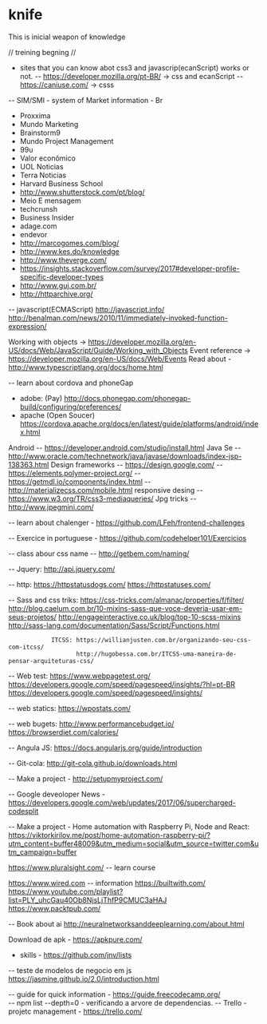 # knife
This is inicial weapon of knowledge

// treining begning // 

- sites that you can know abot css3 and javascrip(ecanScript) works or not.
-- https://developer.mozilla.org/pt-BR/ -> css and ecanScript
-- https://caniuse.com/ -> csss


-- SIM/SMI - system of Market information  - Br
- Proxxima
- Mundo Marketing
- Brainstorm9
- Mundo Project Management
- 99u
- Valor econômico
- UOL Noticias
- Terra Noticias
- Harvard Business School
- http://www.shutterstock.com/pt/blog/
- Meio E mensagem
- techcrunsh
- Business Insider
- adage.com
- endevor
- http://marcogomes.com/blog/
- http://www.kes.do/knowledge
- http://www.theverge.com/
- https://insights.stackoverflow.com/survey/2017#developer-profile-specific-developer-types
- http://www.guj.com.br/
- http://httparchive.org/

-- javascript(ECMAScript)
                        http://javascript.info/
                        http://benalman.com/news/2010/11/immediately-invoked-function-expression/

Working with objects -> https://developer.mozilla.org/en-US/docs/Web/JavaScript/Guide/Working_with_Objects
Event reference -> https://developer.mozilla.org/en-US/docs/Web/Events
Read about - http://www.typescriptlang.org/docs/home.html


-- learn about cordova and phoneGap
  - adobe: (Pay) http://docs.phonegap.com/phonegap-build/configuring/preferences/
  - apache (Open Soucer) https://cordova.apache.org/docs/en/latest/guide/platforms/android/index.html
  
  Android -- https://developer.android.com/studio/install.html
  Java Se -- http://www.oracle.com/technetwork/java/javase/downloads/index-jsp-138363.html
  Design frameworks -- https://design.google.com/
                    -- https://elements.polymer-project.org/
                    -- https://getmdl.io/components/index.html
                    -- http://materializecss.com/mobile.html
  responsive desing -- https://www.w3.org/TR/css3-mediaqueries/ 
         Jpg tricks -- http://www.jpegmini.com/
                    
-- learn about chalenger - https://github.com/LFeh/frontend-challenges                    
                    
-- Exercice in portuguese - https://github.com/codehelper101/Exercicios

-- class abour css name -- http://getbem.com/naming/ 

-- Jquery: http://api.jquery.com/

-- http: https://httpstatusdogs.com/
         https://httpstatuses.com/
                    
-- Sass and css triks: https://css-tricks.com/almanac/properties/f/filter/
                        http://blog.caelum.com.br/10-mixins-sass-que-voce-deveria-usar-em-seus-projetos/
                        http://engageinteractive.co.uk/blog/top-10-scss-mixins
                        http://sass-lang.com/documentation/Sass/Script/Functions.html
                
                ITCSS: https://willianjusten.com.br/organizando-seu-css-com-itcss/
                       http://hugobessa.com.br/ITCSS-uma-maneira-de-pensar-arquiteturas-css/


-- Web test:  https://www.webpagetest.org/
              https://developers.google.com/speed/pagespeed/insights/?hl=pt-BR
              https://developers.google.com/speed/pagespeed/insights/

-- web statics: https://wpostats.com/

-- web bugets:  http://www.performancebudget.io/
                https://browserdiet.com/calories/

-- Angula JS: https://docs.angularjs.org/guide/introduction

-- Git-cola:  http://git-cola.github.io/downloads.html

-- Make a project - http://setupmyproject.com/

-- Google deveoloper News - https://developers.google.com/web/updates/2017/06/supercharged-codesplit

-- Make a project - Home automation with Raspberry Pi, Node and React:
 https://viktorkirilov.me/post/home-automation-raspberry-pi/?utm_content=buffer48009&utm_medium=social&utm_source=twitter.com&utm_campaign=buffer
 
https://www.pluralsight.com/ -- learn course
 
https://www.wired.com -- information
https://builtwith.com/
https://www.youtube.com/playlist?list=PLY_uhcGau40Ob8NjsLjThfP9CMUC3aHAJ
https://www.packtpub.com/
        
-- Book about ai
http://neuralnetworksanddeeplearning.com/about.html


Download de apk - https://apkpure.com/
- skills - https://github.com/jnv/lists

-- teste de modelos de negocio em js
   https://jasmine.github.io/2.0/introduction.html
   
-- guide for quick information - https://guide.freecodecamp.org/   
-- npm list --depth=0 - verificando a arvore de dependencias.
-- Trello - projetc management - https://trello.com/

